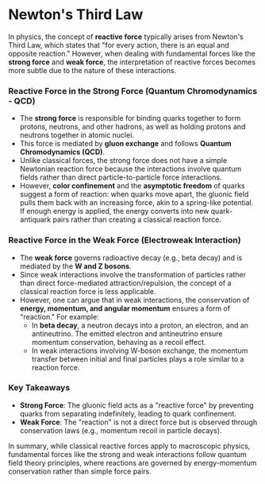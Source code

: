 # Newton's Third Law

In physics, the concept of **reactive force** typically arises from Newton's Third Law, which states that "for every action, there is an equal and opposite reaction." However, when dealing with fundamental forces like the **strong force** and **weak force**, the interpretation of reactive forces becomes more subtle due to the nature of these interactions.

### **Reactive Force in the Strong Force (Quantum Chromodynamics - QCD)**
- The **strong force** is responsible for binding quarks together to form protons, neutrons, and other hadrons, as well as holding protons and neutrons together in atomic nuclei.
- This force is mediated by **gluon exchange** and follows **Quantum Chromodynamics (QCD)**.
- Unlike classical forces, the strong force does not have a simple Newtonian reaction force because the interactions involve quantum fields rather than direct particle-to-particle force interactions.
- However, **color confinement** and the **asymptotic freedom** of quarks suggest a form of reaction: when quarks move apart, the gluonic field pulls them back with an increasing force, akin to a spring-like potential. If enough energy is applied, the energy converts into new quark-antiquark pairs rather than creating a classical reaction force.

### **Reactive Force in the Weak Force (Electroweak Interaction)**
- The **weak force** governs radioactive decay (e.g., beta decay) and is mediated by the **W and Z bosons**.
- Since weak interactions involve the transformation of particles rather than direct force-mediated attraction/repulsion, the concept of a classical reaction force is less applicable.
- However, one can argue that in weak interactions, the conservation of **energy, momentum, and angular momentum** ensures a form of "reaction." For example:
  - In **beta decay**, a neutron decays into a proton, an electron, and an antineutrino. The emitted electron and antineutrino ensure momentum conservation, behaving as a recoil effect.
  - In weak interactions involving W-boson exchange, the momentum transfer between initial and final particles plays a role similar to a reaction force.

### **Key Takeaways**
- **Strong Force**: The gluonic field acts as a "reactive force" by preventing quarks from separating indefinitely, leading to quark confinement.
- **Weak Force**: The "reaction" is not a direct force but is observed through conservation laws (e.g., momentum recoil in particle decays).

In summary, while classical reactive forces apply to macroscopic physics, fundamental forces like the strong and weak interactions follow quantum field theory principles, where reactions are governed by energy-momentum conservation rather than simple force pairs.


## 
